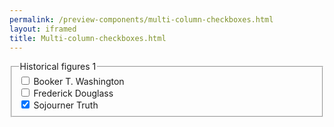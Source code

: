 ```yaml
--- 
permalink: /preview-components/multi-column-checkboxes.html
layout: iframed 
title: Multi-column-checkboxes.html
---
```

<main class="container section">
    <div class="row">
        <fieldset class="fieldset-inputs sans">
            <legend class="sr-only">Historical figures 1</legend>
            <div class="col-4">
                <input id="washington" type="checkbox" name="historical-figures-1" value="washington">
                <label for="washington">Booker T. Washington</label>
            </div>
            <div class="col-4">
                <input id="douglass" type="checkbox" name="historical-figures-1" value="douglass">
                <label for="douglass">Frederick Douglass</label>
            </div>
            <div class="col-4">
                <input id="truth" type="checkbox" name="historical-figures-1" value="truth"
                    checked>
                <label for="truth">Sojourner Truth</label>
            </div>
        </fieldset>
    </div>
</main>